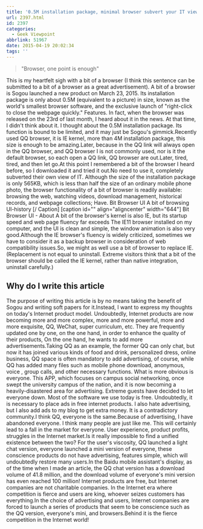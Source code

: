 ```yaml
---
title: '0.5M installation package, minimal browser subvert your IT view'
url: 2397.html
id: 2397
categories:
  - Geek Viewpoint
abbrlink: 51967
date: 2015-04-19 20:02:34
tags: ''
---
```


> "Browser, one point is enough"

This is my heartfelt sigh with a bit of a browser (I think this sentence can be submitted to a bit of a browser as a great advertisement). A bit of a browser is Sogou launched a new product on March 23, 2015. Its installation package is only about 0.5M (equivalent to a picture) in size, known as the world's smallest browser software, and the exclusive launch of "right-click to close the webpage quickly." Features. In fact, when the browser was released on the 23rd of last month, I heard about it in the news. At that time, I didn't think about it. I thought about the 0.5M installation package. Its function is bound to be limited, and it may just be Sogou's gimmick.Recently used QQ browser, it is IE kernel, more than 4M installation package, this size is enough to be amazing.Later, because in the QQ link will always open in the QQ browser, and QQ browser I is not commonly used, nor is it the default browser, so each open a QQ link, QQ browser are out.Later, tired, tired, and then let go.At this point I remembered a bit of the browser I heard before, so I downloaded it and tried it out.No need to use it, completely subverted their own view of IT. Although the size of the installation package is only 565KB, which is less than half the size of an ordinary mobile phone photo, the browser functionality of a bit of browser is readily available: browsing the web, watching videos, download management, historical records, and webpage collections; Have.  Bit Browser UI  A bit of browsing UI-history \[/ Caption\] \[caption id="" align="aligncenter" width="644"\] Bit Browser UI - About  A bit of the browser's kernel is also IE, but its startup speed and web page fluency far exceeds The IE11 browser installed on my computer, and the UI is clean and simple, the window animation is also very good.Although the IE browser's fluency is widely criticized, sometimes we have to consider it as a backup browser in consideration of web compatibility issues.So, we might as well use a bit of browser to replace IE.(Replacement is not equal to uninstall. Extreme visitors think that a bit of the browser should be called the IE kernel, rather than native integration, uninstall carefully.)

Why do I write this article
---------------------------

The purpose of writing this article is by no means taking the benefit of Sogou and writing soft papers for it.Instead, I want to express my thoughts on today's Internet product model. Undoubtedly, Internet products are now becoming more and more complex, more and more powerful, more and more exquisite, QQ, WeChat, super curriculum, etc. They are frequently updated one by one, on the one hand, in order to enhance the quality of their products, On the one hand, he wants to add more advertisements.Taking QQ as an example, the former QQ can only chat, but now it has joined various kinds of food and drink, personalized dress, online business, QQ space is often mandatory to add advertising, of course, while QQ has added many files such as mobile phone download, anonymous, voice , group calls, and other necessary functions. What is more obvious is everyone. This APP, which focuses on campus social networking, once swept the university campus of the nation, and it is now becoming a heavily-disastered area for advertising. Extreme guests have decided to let everyone down. Most of the software we use today is free. Undoubtedly, it is necessary to place ads in free internet products. I also hate advertising, but I also add ads to my blog to get extra money. It is a contradictory community.I think QQ, everyone is the same.Because of advertising, I have abandoned everyone. I think many people are just like me. This will certainly lead to a fall in the market for everyone. User experience, product profits, struggles in the Internet market.Is it really impossible to find a unified existence between the two? For the user's viscosity, QQ launched a light chat version, everyone launched a mini version of everyone, these conscience products do not have advertising, features simple, which will undoubtedly restore many users.In the Baidu mobile assistant's display, as of the time when I made an article, the QQ chat version has a download volume of 41.8 million, and the download volume of everyone's mini version has even reached 100 million! Internet products are free, but Internet companies are not charitable companies. In the Internet era where competition is fierce and users are king, whoever seizes customers has everything.In the choice of advertising and users, Internet companies are forced to launch a series of products that seem to be conscience such as the QQ version, everyone's mini, and browsers.Behind it is the fierce competition in the Internet world!
